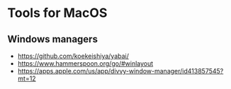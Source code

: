 # Tools for MacOS
## Windows managers
- https://github.com/koekeishiya/yabai/
- https://www.hammerspoon.org/go/#winlayout
- https://apps.apple.com/us/app/divvy-window-manager/id413857545?mt=12
